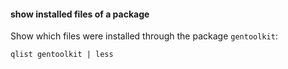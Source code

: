 #### show installed files of a package

Show which files were installed through the package `gentoolkit`:
```
qlist gentoolkit | less
```

